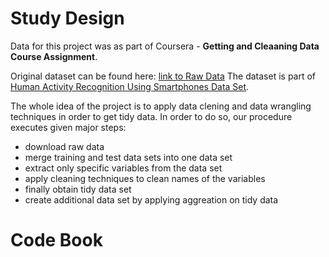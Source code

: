 # Study Design

Data for this project was as part of Coursera - **Getting and Cleaaning Data Course Assignment**.

Original dataset can be found here: [link to Raw Data](https://d396qusza40orc.cloudfront.net/getdata%2Fprojectfiles%2FUCI%20HAR%20Dataset.zip)
The dataset is part of [Human Activity Recognition Using Smartphones Data Set](http://archive.ics.uci.edu/ml/datasets/Human+Activity+Recognition+Using+Smartphones).

The whole idea of the project is to apply data clening and data wrangling techniques in order to get tidy data. In order to do so, our procedure executes given major steps:

* download raw data
* merge training and test data sets into one data set
* extract only specific variables from the data set
* apply cleaning techniques to clean names of the variables
* finally obtain tidy data set
* create additional data set by applying aggreation on tidy data


# Code Book

